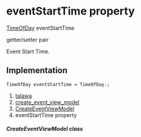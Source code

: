 
<div>

# eventStartTime property

</div>


[TimeOfDay](https://api.flutter.dev/flutter/material/TimeOfDay-class.html)
eventStartTime


getter/setter pair




Event Start Time.



## Implementation

``` language-dart
TimeOfDay eventStartTime = TimeOfDay.;
```







1.  [talawa](../../index.md)
2.  [create_event_view_model](../../view_model_after_auth_view_models_event_view_models_create_event_view_model/)
3.  [CreateEventViewModel](../../view_model_after_auth_view_models_event_view_models_create_event_view_model/CreateEventViewModel-class.md)
4.  eventStartTime property

##### CreateEventViewModel class







